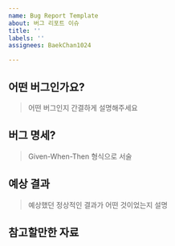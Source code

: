 ```yaml
---
name: Bug Report Template
about: 버그 리포트 이슈
title: ''
labels: ''
assignees: BaekChan1024

---
```


## 어떤 버그인가요?

> 어떤 버그인지 간결하게 설명해주세요

## 버그 명세?

> Given-When-Then 형식으로 서술

## 예상 결과

> 예상했던 정상적인 결과가 어떤 것이었는지 설명

## 참고할만한 자료
